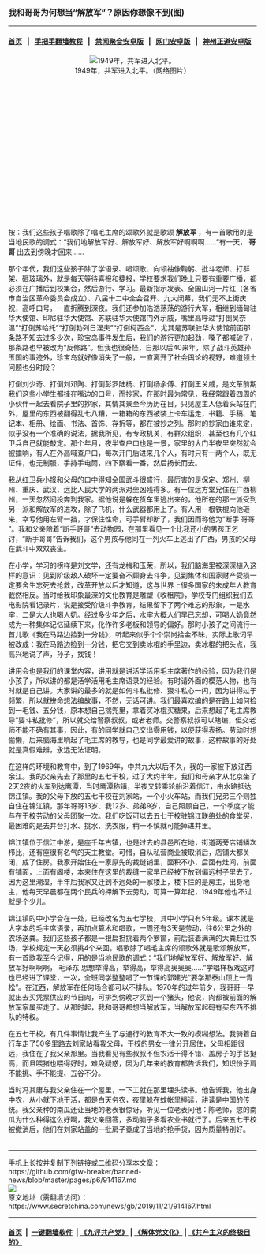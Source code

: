 ### 我和哥哥为何想当“解放军”？原因你想像不到(图)
------------------------

#### [首页](https://github.com/gfw-breaker/banned-news/blob/master/README.md) &nbsp;&nbsp;|&nbsp;&nbsp; [手把手翻墙教程](https://github.com/gfw-breaker/guides/wiki) &nbsp;&nbsp;|&nbsp;&nbsp; [禁闻聚合安卓版](https://github.com/gfw-breaker/bn-android) &nbsp;&nbsp;|&nbsp;&nbsp; [网门安卓版](https://github.com/oGate2/oGate) &nbsp;&nbsp;|&nbsp;&nbsp; [神州正道安卓版](https://github.com/SzzdOgate/update) 



<div class="article_right" style="fone-color:#000">
 <p style="text-align: center;">
  <img alt="1949年，共军进入北平。" src="http://img2.secretchina.com/pic/2019/6-15/p2446841a885191862-ss.jpg"/>
  <br>
   1949年，共军进入北平。（网络图片）
   <span id="hideid" name="hideid" style="color:red;display:none;">
    <span href="https://www.secretchina.com">
    </span>
   </span>
  </br>
 </p>
 <div id="txt-mid1-t21-2017">
  <ins class="adsbygoogle" data-ad-client="ca-pub-1276641434651360" data-ad-slot="2451032099" style="display:inline-block;width:336px;height:280px">
  </ins>
  <div id="SC-22xxx">
  </div>
 </div>
 <p>
  按：我们这些孩子唱歌除了唱毛主席的颂歌外就是歌颂
  <strong>
   <span href="https://www.secretchina.com/news/gb/tag/解放军" target="_blank">
    解放军
   </span>
  </strong>
  ，有一首歌用的是当地民歌的调式：“我们地解放军好、解放军好、解放军好啊啊啊……”有一天，
  <strong>
   哥哥
  </strong>
  出去到傍晚才回来……
  <span id="hideid" name="hideid" style="color:red;display:none;">
   <span href="https://www.secretchina.com">
   </span>
  </span>
 </p>
 <p>
  那个年代，我们这些孩子除了学语录、唱颂歌、向领袖像鞠躬、批斗老师、打群架、砸玻璃外，就是每天等待喜报和捷报，学校要求我们晚上只要有重要广播，都必须在广播后到校集合，然后游行、学习。最新指示发表、全国山河一片红（各省市自治区革命委员会成立）、八届十二中全会召开、九大闭幕，我们无不上街庆祝，高呼口号，一直折腾到深夜。我们还参加浩浩荡荡的游行大军，相继到缅甸驻华大使馆、印尼驻华大使馆、苏联驻华大使馆门外示威，嘴里高呼过“打倒吴奈温”“打倒苏哈托”“打倒勃列日涅夫”“打倒柯西金”，尤其是苏联驻华大使馆前面那条路不知去过多少次，珍宝岛事件发生后，我们的游行更加起劲，嗓子都喊破了，那条路也早被改为“反修路”。但我也很奇怪，自那以后40来年，除了战斗英雄孙玉国的事迹外，珍宝岛就好像消失了一般，一直离开了社会舆论的视野，难道领土问题也分时段？
 </p>
 <p>
  打倒刘少奇、打倒刘邓陶、打倒彭罗陆杨、打倒杨余傅、打倒王关戚，是文革前期我们这些小学生都挂在嘴边的口号，而抄家，在那时最为常见，我经常跟着四周的小伙伴一起去看院子里的抄家，其情其景至今历历在目，只见屋主人低着头站在门外，屋里的东西被翻得乱七八糟，一箱箱的东西被装上卡车运走，书籍、手稿、笔记本、相册、绘画、书法、首饰、存折等，都在被抄之列。那时的抄家由谁来定，似乎没有一个准确的说法，据我所见，有专政机关，有群众组织，甚至也有几个红卫兵自己就能敲定。那个年月，夜半查户口也是一景，家里的大门半夜里突然就会被擂响，有人在外高喊查户口，每次开门后进来几个人，有时只有一两个人，既无证件，也无制服，手持手电筒，四下察看一番，然后扬长而去。
 </p>
 <p>
  我从红卫兵小报和父母的口中得知全国武斗很盛行，最厉害的是保定、郑州、柳州、重庆、武汉，远比人民大学的两派对垒凶残得多。有一位远方堂兄住在广西柳州，一天忽然间投奔到我家。据他说是躲在货车里逃出来的，他所在的那一派受到另一派和解放军的进攻，除了飞机，什么武器都用上了。有人用一根铁棍向他砸来，幸亏他用左臂一挡，才保住性命，可手臂却断了，我们因而称他为“断手
  <span href="https://www.secretchina.com/news/gb/tag/哥哥" target="_blank">
   哥哥
  </span>
  ”。我和父亲陪着“断手哥哥”去动物园，在那里看见一个比我还小的男孩正乞讨，“断手哥哥”告诉我们，这个男孩与他同在一列火车上逃出了广西，男孩的父母在武斗中双双丧生。
 </p>
 <p>
  在小学，学习的榜样是刘文学，还有龙梅和玉荣，所以，我们脑海里被深深植入这样的意识：见到阶级敌人破坏一定要奋不顾身去斗争，见到集体和国家财产受损一定要舍生忘死去抢救，改革开放以后才知道，这与世界上很多国家的未成年人教育截然相反。当时给我印象最深的文化教育是雕塑《收租院》，学校专门组织我们去电影院看记录片，说是接受阶级斗争教育，结果留下了两个难忘的形象，一是水牢，二是大人也喝人奶。经过多少年之后，水牢大概人们早已忘却，可喝人奶竟然成为一种集体记忆延续下来，化作许多老板和领导的偏好。那时小孩子之间流行一首儿歌《我在马路边捡到一分钱》，听起来似乎个个崇尚拾金不昧，实际上歌词早被改成：我在马路边捡到一分钱，把它交到卖冰棍的手里边，卖冰棍的把头点，我高兴地说了声，孙子，找钱！
 </p>
 <p>
  讲用会也是我们的课堂内容，讲用就是讲活学活用毛主席著作的经验，因为我们是小孩子，所以讲的都是活学活用毛主席语录的经验。有时请外面的模范人物，也有时就是自己讲。大家讲的最多的就是如何斗私批修、狠斗私心一闪，因为讲得过于频繁，所以就拚命想法编故事，不然，无话可讲。我们最喜欢编的是在路上如何捡到一毛钱、五分钱，原本想自己揣兜里，拿着买冰棍买糖果，后来想起了毛主席教导“要斗私批修”，所以就交给警察叔叔，或者老师。交警察叔叔可以瞎编，但交老师不能不确有其事，因此，有的同学就自己交出零用钱，以便获得表扬。劳动时想偷懒，后来脑海里响起了毛主席的教导，也是同学最爱讲的故事，这种故事的好处就是真假难辨，永远无法证明。
 </p>
 <p>
  在这样的环境和教育中，到了1969年，中共九大以后不久，我的一家被下放江西余江。我的父亲先去了那里的五七干校，过了大约半年，我们和母亲才从北京坐了2天2夜的火车到达鹰潭，当时鹰潭称镇，半夜又转乘轮船沿着信江，由水路抵达锦江镇。我的父母下放的五七干校在刘家站，一个小火车站，而我们兄弟三个则独自住在锦江镇，那年哥哥13岁、我12岁、弟弟9岁，自己照顾自己，一个季度才能与在干校劳动的父母团聚一次。我们吃饭可以去五七干校驻锦江联络处的食堂买，最困难的是去井台打水、挑水、洗衣服，稍一不慎就可能掉进井里。
 </p>
 <p>
  锦江镇位于信江中游，是座千年古镇，也是过去的县邑所在地，街道两旁店铺鳞次栉比，还有座很有名气的天主教堂。可惜，自从私营商业被取消后，店铺大都关闭，成了住房。我家开始住在一家原先的裁缝铺里，面积不小，后面有灶间，前面有铺面，上面有阁楼，本来住在这里的裁缝一家早已经被下放到偏远村子里去了。因为这里潮湿，半年后我家又迁到不远处的一家楼上，楼下住的是房主，出身地主，他每天早晨都在两个民兵的押解下去劳动，可算一算年纪，1949年他也不过就是个少儿。
 </p>
 <p>
  锦江镇的中小学合在一处，已经改名为五七学校，其中小学只有5年级。课本就是大字本的毛主席语录，再加点算术和唱歌，一周还有3天是劳动，往6公里之外的农场送粪。我们这些孩子都是一根扁担挑着两个箩筐，前后装着满满的大粪赶往农场，学校规定一天必须挑4个来回。唱歌除了唱毛主席的颂歌外就是歌颂解放军，有一首歌我至今记得，用的是当地民歌的调式：“我们地解放军好、解放军好、解放军好啊啊啊，
  <span href="https://www.secretchina.com/news/gb/tag/毛泽东" target="_blank">
   毛泽东
  </span>
  思想举得高，举得高，举得高奥奥奥……”学唱样板戏这时也已经进了课堂，一次，全班同学整整唱了一节课的郭建光“要学那泰山顶上一青松”。在江西，解放军在任何场合都可以不排队。1970年的过年前夕，我哥哥一早就出去买凭票供应的节日肉，可排到傍晚才买到一个猪头，他说，肉都被前面的解放军家属买走了。从那时起，我和哥哥都想当解放军，当解放军起码有买东西不排队的特权。
 </p>
 <p>
  在五七干校，有几件事情让我产生了与通行的教育不大一致的模糊想法。我骑着自行车走了50多里路去刘家站看我父母，干校的男女一律分开居住，父母相距很远，我住在了我父亲那里。当我看见有些叔叔不但农活干得不错、盖房子的手艺挺高，而且喂猪也喂得好时，难免疑惑，因为几年来的教育都告诉我们，知识份子肩不能挑、手不能提、五谷不分。
 </p>
 <p>
  当时冯其庸与我父亲住在一个屋里，一下工就在那里埋头读书。他告诉我，他出身中农，从小就下地干活，都是白天务农，夜里躲在蚊帐里捧读，耕读是中国的传统。我父亲种的南瓜还让当地的老表很惊讶，听见一位老表问他：陈老师，您的南瓜为什么种得这么好啊，我父亲回答，多动脑子多看农业书就行了。后来五七干校被撤消后，他们在刘家站盖的一批房子竟成了当地的抢手货，因为质量特别好。
  <center>
   <div>
    <div id="txt-mid2-t22-2017" style="display: block;  max-height: 351px;  overflow: hidden;">
     <div id="SC-21xxx">
     </div>
     <ins class="adsbygoogle" data-ad-client="ca-pub-1276641434651360" data-ad-format="auto" data-ad-slot="4301710469" data-full-width-responsive="true" style="display:block">
     </ins>
    </div>
   </div>
  </center>
  <div style="padding-top:5px;">
  </div>
 </p>
</div>

<hr/>
手机上长按并复制下列链接或二维码分享本文章：<br/>
https://github.com/gfw-breaker/banned-news/blob/master/pages/p6/914167.md <br/>
<a href='https://github.com/gfw-breaker/banned-news/blob/master/pages/p6/914167.md'><img src='https://github.com/gfw-breaker/banned-news/blob/master/pages/p6/914167.md.png'/></a> <br/>
原文地址（需翻墙访问）：https://www.secretchina.com/news/gb/2019/11/21/914167.html


------------------------
#### [首页](https://github.com/gfw-breaker/banned-news/blob/master/README.md) &nbsp;|&nbsp; [一键翻墙软件](https://github.com/gfw-breaker/nogfw/blob/master/README.md) &nbsp;| [《九评共产党》](https://github.com/gfw-breaker/9ping.md/blob/master/README.md#九评之一评共产党是什么) | [《解体党文化》](https://github.com/gfw-breaker/jtdwh.md/blob/master/README.md) | [《共产主义的终极目的》](https://github.com/gfw-breaker/gczydzjmd.md/blob/master/README.md)


<img src='http://gfw-breaker.win/banned-news/pages/p6/914167.md' width='0px' height='0px'/>